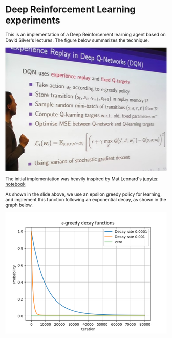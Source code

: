 # Deep Reinforcement Learning experiments

This is an implementation of a Deep Reinforcement learning agent based
on David Silver's lectures. The figure below summarizes the technique.

![Deep Reinforcement Learning Slide](david-silver-rl.jpg)

The initial implementation was heavily inspired by Mat Leonard's [jupyter
notebook](/udacity/deep-learning/blob/master/reinforcement/Q-learning-cart.ipynb)

As shown in the slide above, we use an epsilon greedy policy for learning, and
implement this function following an exponential decay, as shown in the graph
below.

![Epsilon greedy exponential decay](exp.png)
